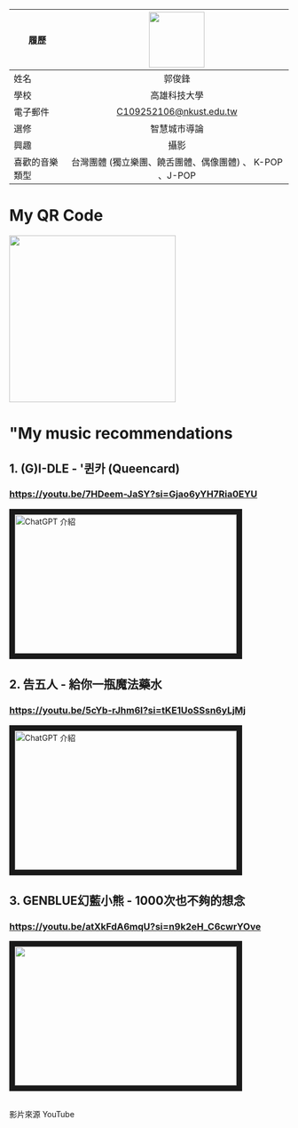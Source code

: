 |      履歷       |<img src="https://memeprod.sgp1.digitaloceanspaces.com/user-resource/124069fd34885ef5f4f102e3e1be1a74.png" width=100 height=100/>|
| ----------------|:-----------------------------:|
|      姓名       |        郭俊鋒                         |
|      學校       |     高雄科技大學                    |
|    電子郵件     |  C109252106@nkust.edu.tw        |
|      選修       |     智慧城市導論                    |
|      興趣       |         攝影                           |
|   喜歡的音樂類型    |  台灣團體 (獨立樂團、饒舌團體、偶像團體)  、 K-POP 、J-POP                       |

# My QR Code
<img src="https://s05.calm9.com/qrcode/2024-04/WDMQFEIIM0.png" width=300 height=300/>


# "My music recommendations

## 1. (G)I-DLE - '퀸카 (Queencard)
### https://youtu.be/7HDeem-JaSY?si=Gjao6yYH7Ria0EYU

<a href="http://www.youtube.com/watch?feature=player_embedded&v=WizoCwjEKsg" target="_blank"><img src="http://img.youtube.com/vi/WizoCwjEKsg/0.jpg" 
alt="ChatGPT 介紹 " width="400" height="250" border="10" /></a>

## 2. 告五人 - 給你一瓶魔法藥水
### https://youtu.be/5cYb-rJhm6I?si=tKE1UoSSsn6yLjMj

<a href="http://www.youtube.com/watch?feature=player_embedded&v=WizoCwjEKsg" target="_blank"><img src="http://img.youtube.com/vi/WizoCwjEKsg/0.jpg" 
alt="ChatGPT 介紹 " width="400" height="250" border="10" /></a>

## 3. GENBLUE幻藍小熊 - 1000次也不夠的想念
### https://youtu.be/atXkFdA6mqU?si=n9k2eH_C6cwrYOve

<a href="https://youtu.be/atXkFdA6mqU?si=NKTjicyjQzUk3wK8" target="_blank"><img src="http://img.youtube.com/vi/NKTjicyjQzUk3wK8/0.jpg" 
 width="400" height="250" border="10" /></a>

<br> 影片來源 YouTube
